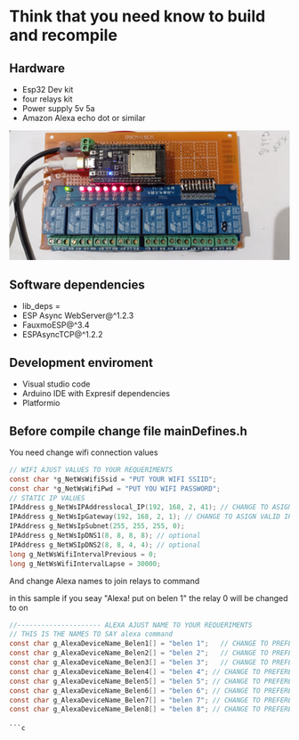 # Think that you need know to build and recompile


## Hardware
- Esp32 Dev kit
- four relays kit
- Power supply 5v 5a
- Amazon Alexa echo dot or similar

![alt text](https://github.com/vniclos/Alexa-Esp32-8-relays/blob/main/images/hardware.jpg?raw=true)


## Software dependencies
- lib_deps = 
- ESP Async WebServer@^1.2.3
- FauxmoESP@^3.4
- ESPAsyncTCP@^1.2.2

## Development enviroment
- Visual studio code
- Arduino IDE with Expresif dependencies
- Platformio

## Before compile change file mainDefines.h 

You need change wifi connection values 
```c
// WIFI AJUST VALUES TO YOUR REQUERIMENTS
const char *g_NetWsWifiSsid = "PUT YOUR WIFI SSIID";
const char *g_NetWsWifiPwd = "PUT YOU WIFI PASSWORD";
// STATIC IP VALUES
IPAddress g_NetWsIPAddresslocal_IP(192, 168, 2, 41); // CHANGE TO ASIGN VALID IP FOR YOUR NETWORK
IPAddress g_NetWsIpGateway(192, 168, 2, 1); // CHANGE TO ASIGN VALID IP GATEWAY IN  YOUR NETWORK (your router)
IPAddress g_NetWsIpSubnet(255, 255, 255, 0);
IPAddress g_NetWsIpDNS1(8, 8, 8, 8); // optional
IPAddress g_NetWSIpDNS2(8, 8, 4, 4); // optional
long g_NetWsWifiIntervalPrevious = 0;
long g_NetWsWifiIntervalLapse = 30000;
```
 And change Alexa names to join relays to command
 
 in this sample if you seay "Alexa! put on belen 1" the relay 0 will be changed to on
```c
//--------------------- ALEXA AJUST NAME TO YOUR REQUERIMENTS
// THIS IS THE NAMES TO SAY alexa command
const char g_AlexaDeviceName_Belen1[] = "belen 1";   // CHANGE TO PREFERENCED NAME FOR RELAY  0
const char g_AlexaDeviceName_Belen2[] = "belen 2";   // CHANGE TO PREFERENCED NAME FOR RELAY  0
const char g_AlexaDeviceName_Belen3[] = "belen 3";   // CHANGE TO PREFERENCED NAME FOR RELAY  0
const char g_AlexaDeviceName_Belen4[] = "belen 4"; // CHANGE TO PREFERENCED NAME FOR RELAY  0
const char g_AlexaDeviceName_Belen5[] = "belen 5"; // CHANGE TO PREFERENCED NAME FOR RELAY  0
const char g_AlexaDeviceName_Belen6[] = "belen 6"; // CHANGE TO PREFERENCED NAME FOR RELAY  0
const char g_AlexaDeviceName_Belen7[] = "belen 7"; // CHANGE TO PREFERENCED NAME FOR RELAY  0JOIN TO RELAY 0
const char g_AlexaDeviceName_Belen8[] = "belen 8"; // CHANGE TO PREFERENCED NAME FOR RELAY  0

```c


